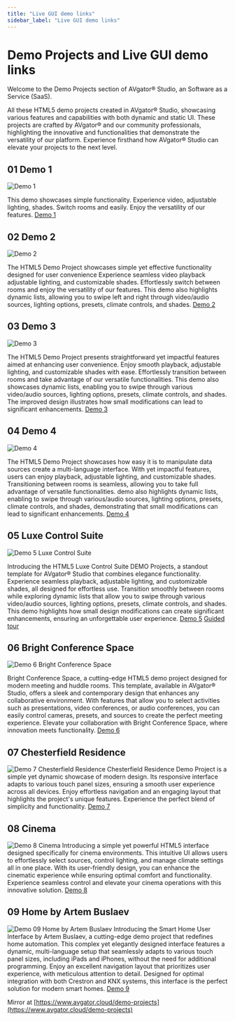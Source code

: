 ```yaml
---
title: "Live GUI demo links"
sidebar_label: "Live GUI demo links"
---
```


#  Demo Projects and Live GUI demo links 

Welcome to the Demo Projects section of AVgator® Studio, an Software as a Service (SaaS).

All these HTML5 demo projects created in AVgator® Studio, showcasing various features and capabilities with both dynamic and static UI. These projects are crafted by AVgator® and our community professionals, highlighting the innovative and functionalities that demonstrate the versatility of our platform. Experience firsthand how AVgator® Studio can elevate your projects to the next level.


## 01 Demo 1
![Demo 1](/img/demo/Screenshot-DEMO01-Medium.avif)

This demo showcases simple functionality. Experience video, adjustable lighting, shades. Switch rooms and easily. Enjoy the versatility of our features.
[Demo 1](https://avgatordemo.netlify.app/)

## 02 Demo 2
![Demo 2](/img/demo/Screenshot-DEMO02-Medium.avif)

The HTML5 Demo Project showcases simple yet effective functionality designed for user convenience Experience seamless video playback adjustable lighting, and customizable shades. Effortlessly switch between rooms and enjoy the versatility of our features. This demo also highlights dynamic lists, allowing you to swipe left and right through video/audio sources, lighting options, presets, climate controls, and shades.
[Demo 2](https://avgatordemo2.netlify.app/)

## 03 Demo 3
![Demo 3](/img/demo/Screenshot-DEMO03-Medium.avif)

The HTML5 Demo Project presents straightforward yet impactful features aimed at enhancing user convenience. Enjoy smooth playback, adjustable lighting, and customizable shades with ease. Effortlessly transition between rooms and take advantage of our versatile functionalities. This demo also showcases dynamic lists, enabling you to swipe through various video/audio sources, lighting options, presets, climate controls, and shades. The improved design illustrates how small modifications can lead to significant enhancements.
[Demo 3](https://avgatordemo3.netlify.app/)

## 04 Demo 4
![Demo 4](/img/demo/Screenshot-DEMO04-Medium.avif)

The HTML5 Demo Project showcases how easy it is to manipulate data sources create a multi-language interface. With yet impactful features, users can enjoy playback, adjustable lighting, and customizable shades. Transitioning between rooms is seamless, allowing you to take full advantage of versatile functionalities. demo also highlights dynamic lists, enabling to swipe through various/audio sources, lighting options, presets, climate controls, and shades, demonstrating that small modifications can lead to significant enhancements.
[Demo 4](https://avgatordemo4.netlify.app/)

## 05 Luxe Control Suite
![Demo 5 Luxe Control Suite](/img/demo/Screenshot-DEMO05-Luxe-Control-Medium.avif)

Introducing the HTML5 Luxe Control Suite DEMO Projects, a standout template for AVgator® Studio that combines elegance functionality. Experience seamless playback, adjustable lighting, and customizable shades, all designed for effortless use. Transition smoothly between rooms while exploring dynamic lists that allow you to swipe through various video/audio sources, lighting options, presets, climate controls, and shades. This demo highlights how small design modifications can create significant enhancements, ensuring an unforgettable user experience.
[Demo 5](https://avgatordemo5luxecontrolsuite.netlify.app/)
[Guided tour](https://demo.avgator.com/demo/clydbzoqw0p3rthf7l5r8zr8v)

## 06 Bright Conference Space
![Demo 6 Bright Conference Space](/img/demo/Screenshot-DEMO06-Bright-Conference-Medium.avif)

Bright Conference Space, a cutting-edge HTML5 demo project designed for modern meeting and huddle rooms. This template, available in AVgator® Studio, offers a sleek and contemporary design that enhances any collaborative environment. With features that allow you to select activities such as presentations, video conferences, or audio conferences, you can easily control cameras, presets, and sources to create the perfect meeting experience. Elevate your collaboration with Bright Conference Space, where innovation meets functionality.
[Demo 6](https://avgatordemo6brightconferencespace.netlify.app/)

## 07 Chesterfield Residence
![Demo 7 Chesterfield Residence](/img/demo/Screenshot-DEMO07-Chesterfield-Residence-Medium.avif)
Chesterfield Residence Demo Project is a simple yet dynamic showcase of modern design. Its responsive interface adapts to various touch panel sizes, ensuring a smooth user experience across all devices. Enjoy effortless navigation and an engaging layout that highlights the project's unique features. Experience the perfect blend of simplicity and functionality.
[Demo 7](https://avgatordemo7chesterfieldresidence.netlify.app/)

## 08 Cinema
![Demo 8 Cinema](/img/demo/Screenshot-DEMO08-Cinema-Medium.avif)
Introducing a simple yet powerful HTML5 interface designed specifically for cinema environments. This intuitive UI allows users to effortlessly select sources, control lighting, and manage climate settings all in one place. With its user-friendly design, you can enhance the cinematic experience while ensuring optimal comfort and functionality. Experience seamless control and elevate your cinema operations with this innovative solution.
[Demo 8](https://avgatordemo8cinema.netlify.app/)

## 09 Home by Artem Buslaev
![Demo 09 Home by Artem Buslaev](/img/demo/Screenshot-DEMO09-Home-by-Artem-Buslaev-Medium.avif)
Introducing the Smart Home User Interface by Artem Buslaev, a cutting-edge demo project that redefines home automation. This complex yet elegantly designed interface features a dynamic, multi-language setup that seamlessly adapts to various touch panel sizes, including iPads and iPhones, without the need for additional programming. Enjoy an excellent navigation layout that prioritizes user experience, with meticulous attention to detail. Designed for optimal integration with both Crestron and KNX systems, this interface is the perfect solution for modern smart homes.
[Demo 9](https://avgatordemo09home-ab.netlify.app/)



Mirror at
[https://www.avgator.cloud/demo-projects](https://www.avgator.cloud/demo-projects)
